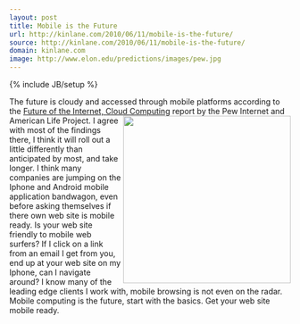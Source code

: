```yaml
---
layout: post
title: Mobile is the Future
url: http://kinlane.com/2010/06/11/mobile-is-the-future/
source: http://kinlane.com/2010/06/11/mobile-is-the-future/
domain: kinlane.com
image: http://www.elon.edu/predictions/images/pew.jpg
---
```

{% include JB/setup %}

<p>
     The future is cloudy and accessed through mobile platforms according to the <a href="http://pewinternet.org/Reports/2010/The-future-of-cloud-computing.aspx">Future of the Internet, Cloud Computing</a> report by the Pew Internet and American Life Project.<img class="alignnone c1" title="Imagining the Internet" src="http://www.elon.edu/predictions/images/pew.jpg" alt="" width="300" align="right" /> I agree with most of the findings there, I think it will roll out a little differently than anticipated by most, and take longer. I think many companies are jumping on the Iphone and Android mobile application bandwagon, even before asking themselves if there own web site is mobile ready. Is your web site friendly to mobile web surfers? If I click on a link from an email I get from you, end up at your web site on my Iphone, can I navigate around? I know many of the leading edge clients I work with, mobile browsing is not even on the radar. Mobile computing is the future, start with the basics. Get your web site mobile ready.
</p>